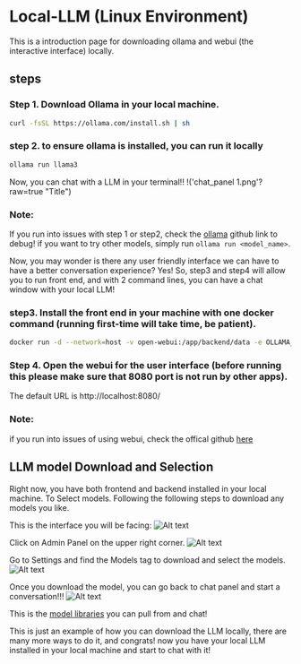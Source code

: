 # Local-LLM (Linux Environment)
This is a introduction page for downloading ollama and webui (the interactive interface) locally.

## steps

### Step 1. Download Ollama in your local machine. 
```bash
curl -fsSL https://ollama.com/install.sh | sh
```

### step 2. to ensure ollama is installed, you can run it locally
```bash
ollama run llama3
```

Now, you can chat with a LLM in your terminal!! 
!('chat_panel 1.png'?raw=true "Title")


### Note: 
If you run into issues with step 1 or step2, check the [ollama](https://github.com/ollama/ollama) github link to debug!
if you want to try other models, simply run `ollama run <model_name>`. 



Now, you may wonder is there any user friendly interface we can have to have a better conversation experience? Yes! So, step3 and step4 will allow you to run front end, and with 2 command lines, you can have a chat window with your local LLM!

### step3. Install the front end in your machine with one docker command (running first-time will take time, be patient). 
```bash
docker run -d --network=host -v open-webui:/app/backend/data -e OLLAMA_BASE_URL=http://127.0.0.1:11434 --name open-webui --restart always ghcr.io/open-webui/open-webui:main
```

### Step 4. Open the webui for the user interface (before running this please make sure that 8080 port is not run by other apps). 
The default URL is http://localhost:8080/

### Note:
if you run into issues of using webui, check the offical github [here](https://github.com/open-webui/open-webui)



## LLM model Download and Selection

Right now, you have both frontend and backend installed in your local machine. To Select models. Following the following steps to download any models you like.

This is the interface you will be facing:
![Alt text](relative%20path/to/img.jpg?raw=true "Title")

Click on Admin Panel on the upper right corner.
![Alt text](relative%20path/to/img.jpg?raw=true "Title")

Go to Settings and find the Models tag to download and select the models.
![Alt text](relative%20path/to/img.jpg?raw=true "Title")

Once you download the model, you can go back to chat panel and start a conversation!!!
![Alt text](relative%20path/to/img.jpg?raw=true "Title")

This is the [model libraries](https://ollama.com/library) you can pull from and chat!



This is just an example of how you can download the LLM locally, there are many more ways to do it, and congrats! now you have your local LLM installed in your local machine and start to chat with it!
